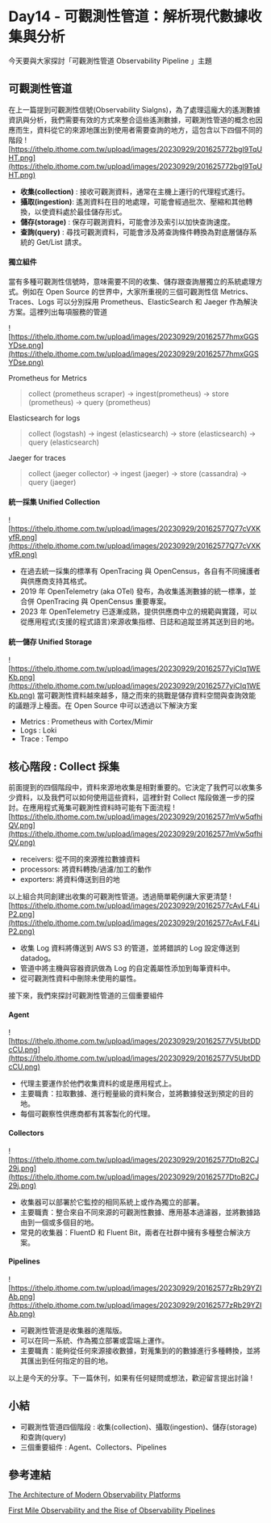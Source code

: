 # Day14 - 可觀測性管道：解析現代數據收集與分析

今天要與大家探討「可觀測性管道 Observability Pipeline 」主題

## 可觀測性管道 
在上一篇提到可觀測性信號(Observability Sialgns)，為了處理這龐大的遙測數據資訊與分析，我們需要有效的方式來整合這些遙測數據，可觀測性管道的概念也因應而生，資料從它的來源地匯出到使用者需要查詢的地方，這包含以下四個不同的階段
![https://ithelp.ithome.com.tw/upload/images/20230929/201625772bgI9TqUHT.png](https://ithelp.ithome.com.tw/upload/images/20230929/201625772bgI9TqUHT.png)
- **收集(collection)** : 接收可觀測資料，通常在主機上運行的代理程式進行。
- **攝取(ingestion)**: 遙測資料在目的地處理，可能會經過批次、壓縮和其他轉換，以使資料處於最佳儲存形式。
- **儲存(storage)** : 保存可觀測資料，可能會涉及索引以加快查詢速度。
- **查詢(query)** : 尋找可觀測資料，可能會涉及將查詢條件轉換為對底層儲存系統的 Get/List 請求。

#### 獨立組件
當有多種可觀測性信號時，意味需要不同的收集、儲存跟查詢層獨立的系統處理方式。例如在 Open Source 的世界中，大家所重視的三個可觀測性信 Metrics、Traces、Logs 可以分別採用 Prometheus、ElasticSearch 和 Jaeger 作為解決方案。這裡列出每項服務的管道

![https://ithelp.ithome.com.tw/upload/images/20230929/20162577hmxGGSYDse.png](https://ithelp.ithome.com.tw/upload/images/20230929/20162577hmxGGSYDse.png)

Prometheus for Metrics 
> collect (prometheus scraper) -> ingest(prometheus) -> store (prometheus) -> query (prometheus)

Elasticsearch for logs
> collect (logstash) -> ingest (elasticsearch) -> store (elasticsearch) -> query (elasticsearch)

Jaeger for traces
> collect (jaeger collector) -> ingest (jaeger) -> store (cassandra) -> query (jaeger)

#### 統一採集 Unified Collection
![https://ithelp.ithome.com.tw/upload/images/20230929/20162577Q77cVXKyfR.png](https://ithelp.ithome.com.tw/upload/images/20230929/20162577Q77cVXKyfR.png)

- 在過去統一採集的標準有 OpenTracing 與 OpenCensus，各自有不同擁護者與供應商支持其格式。
- 2019 年 OpenTelemetry (aka OTel) 發布，為收集遙測數據的統一標準，並合併 OpenTracing 與 OpenCensus 重要專案。
- 2023 年 OpenTelemetry 已逐漸成熟，提供供應商中立的規範與實踐，可以從應用程式(支援的程式語言)來源收集指標、日誌和追蹤並將其送到目的地。

#### 統一儲存 Unified Storage
![https://ithelp.ithome.com.tw/upload/images/20230929/20162577yiCIq1WEKb.png](https://ithelp.ithome.com.tw/upload/images/20230929/20162577yiCIq1WEKb.png)
當可觀測性資料越來越多，隨之而來的挑戰是儲存資料空間與查詢效能的議題浮上檯面。在 Open Source 中可以透過以下解決方案
- Metrics : Prometheus with Cortex/Mimir
- Logs : Loki
- Trace : Tempo

## 核心階段 : Collect 採集 
前面提到的四個階段中，資料來源地收集是相對重要的。它決定了我們可以收集多少資料，以及我們可以如何使用這些資料，這裡針對 Collect 階段做進一步的探討。在應用程式蒐集可觀測性資料時可能有下面流程
![https://ithelp.ithome.com.tw/upload/images/20230929/20162577mVw5qfhiQV.png](https://ithelp.ithome.com.tw/upload/images/20230929/20162577mVw5qfhiQV.png)
- receivers: 從不同的來源推拉數據資料
- processors: 將資料轉換/過濾/加工的動作
- exporters: 將資料傳送到目的地

以上組合共同創建出收集的可觀測性管道。透過簡單範例讓大家更清楚
![https://ithelp.ithome.com.tw/upload/images/20230929/20162577cAvLF4LiP2.png](https://ithelp.ithome.com.tw/upload/images/20230929/20162577cAvLF4LiP2.png)
- 收集 Log 資料將傳送到 AWS S3 的管道，並將錯誤的 Log 設定傳送到 datadog。
- 管道中將主機與容器資訊做為 Log 的自定義屬性添加到每筆資料中。
- 從可觀測性資料中刪除未使用的屬性。

接下來，我們來探討可觀測性管道的三個重要組件

#### Agent 
![https://ithelp.ithome.com.tw/upload/images/20230929/20162577V5UbtDDcCU.png](https://ithelp.ithome.com.tw/upload/images/20230929/20162577V5UbtDDcCU.png)
* 代理主要運作於他們收集資料的或是應用程式上。
* 主要職責：拉取數據、進行輕量級的資料聚合，並將數據發送到預定的目的地。
* 每個可觀察性供應商都有其客製化的代理。
#### Collectors
![https://ithelp.ithome.com.tw/upload/images/20230929/20162577DtoB2CJ29j.png](https://ithelp.ithome.com.tw/upload/images/20230929/20162577DtoB2CJ29j.png)
* 收集器可以部署於它監控的相同系統上或作為獨立的部署。
* 主要職責：整合來自不同來源的可觀測性數據、應用基本過濾器，並將數據路由到一個或多個目的地。
* 常見的收集器：FluentD 和 Fluent Bit，兩者在社群中擁有多種整合解決方案。
#### Pipelines
![https://ithelp.ithome.com.tw/upload/images/20230929/20162577zRb29YZIAb.png](https://ithelp.ithome.com.tw/upload/images/20230929/20162577zRb29YZIAb.png)
* 可觀測性管道是收集器的進階版。
* 可以在同一系統、作為獨立部署或雲端上運作。
* 主要職責：能夠從任何來源接收數據，對蒐集到的的數據進行多種轉換，並將其匯出到任何指定的目的地。

以上是今天的分享。下一篇休刊，如果有任何疑問或想法，歡迎留言提出討論 !

## 小結
- 可觀測性管道四個階段 : 收集(collection)、攝取(ingestion)、儲存(storage)和查詢(query)
- 三個重要組件 : Agent、Collectors、Pipelines


## 參考連結

[The Architecture of Modern Observability Platforms](https://bit.kevinslin.com/p/the-architecture-of-modern-observability)

[First Mile Observability and the Rise of Observability Pipelines](https://bit.kevinslin.com/p/first-mile-observability-and-the?utm_source=profile&utm_medium=reader2)
